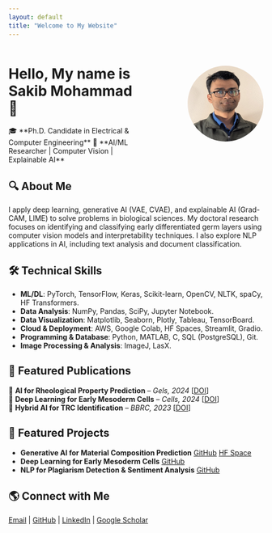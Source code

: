 ```yaml
---
layout: default
title: "Welcome to My Website"
---
```


<div style="display: flex; align-items: center;">
    <div style="flex: 1;">
        <h1>Hello, My name is Sakib Mohammad 👋</h1>
        🎓 **Ph.D. Candidate in Electrical & Computer Engineering**  
        🔬 **AI/ML Researcher | Computer Vision | Explainable AI**  
    </div>
    <div style="flex: 1; text-align: right;">
        <img src="/assets/images/profile.jpg" alt="Sakib Mohammad" style="border-radius: 50%; width: 150px; height: 150px;">
    </div>
</div>

## 🔍 About Me
I apply deep learning, generative AI (VAE, CVAE), and explainable AI (Grad-CAM, LIME) to solve problems in biological sciences. My doctoral research focuses on identifying and classifying early differentiated germ layers using computer vision models and interpretability techniques. I also explore NLP applications in AI, including text analysis and document classification.

## 🛠 Technical Skills
- **ML/DL**: PyTorch, TensorFlow, Keras, Scikit-learn, OpenCV, NLTK, spaCy, HF Transformers. 
- **Data Analysis**: NumPy, Pandas, SciPy, Jupyter Notebook.  
- **Data Visualization**: Matplotlib, Seaborn, Plotly, Tableau, TensorBoard. 
- **Cloud & Deployment**: AWS, Google Colab, HF Spaces, Streamlit, Gradio. 
- **Programming & Database**: Python, MATLAB, C, SQL (PostgreSQL), Git.
-  **Image Processing & Analysis**: ImageJ, LasX.

## 📖 Featured Publications
📜 **AI for Rheological Property Prediction** – *Gels, 2024* [[DOI](https://doi.org/10.3390/gels10100660)]  
📜 **Deep Learning for Early Mesoderm Cells** – *Cells, 2024* [[DOI](https://doi.org/10.3390/cells13060534)]  
📜 **Hybrid AI for TRC Identification** – *BBRC, 2023* [[DOI](https://doi.org/10.1016/j.bbrc.2023.08.015)]

## 🚀 Featured Projects
- **Generative AI for Material Composition Prediction** [GitHub](https://github.com/sakibmohammad/hydrogel_rheology_project) [HF Space](https://huggingface.co/spaces/sakibmohammad/Hydrogel_rheology_deep_learning_prediction)
- **Deep Learning for Early Mesoderm Cells** [GitHub](https://github.com/sakibmohammad/EB_mesoderm)   
- **NLP for Plagiarism Detection & Sentiment Analysis** [GitHub](https://github.com/sakibmohammad/NLP_Projects)

## 🌎 Connect with Me
[Email](mailto:sakibmohammad1994@gmail.com) | [GitHub](https://github.com/sakibmohammad) | [LinkedIn](https://www.linkedin.com/in/sakibmohammad1) | [Google Scholar](https://scholar.google.com/citations?user=4wFZT0AAAAAJ&hl=en)
